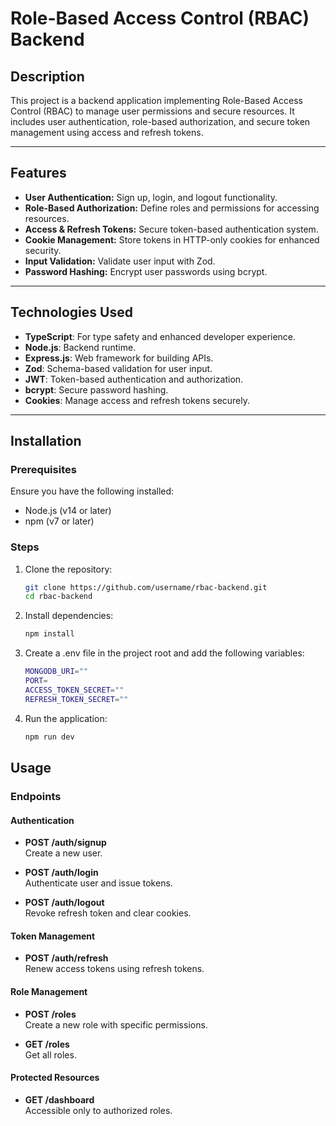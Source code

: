 # Role-Based Access Control (RBAC) Backend

## Description

This project is a backend application implementing Role-Based Access Control (RBAC) to manage user permissions and secure resources. It includes user authentication, role-based authorization, and secure token management using access and refresh tokens.

---

## Features

- **User Authentication:** Sign up, login, and logout functionality.
- **Role-Based Authorization:** Define roles and permissions for accessing resources.
- **Access & Refresh Tokens:** Secure token-based authentication system.
- **Cookie Management:** Store tokens in HTTP-only cookies for enhanced security.
- **Input Validation:** Validate user input with Zod.
- **Password Hashing:** Encrypt user passwords using bcrypt.

---

## Technologies Used

- **TypeScript**: For type safety and enhanced developer experience.
- **Node.js**: Backend runtime.
- **Express.js**: Web framework for building APIs.
- **Zod**: Schema-based validation for user input.
- **JWT**: Token-based authentication and authorization.
- **bcrypt**: Secure password hashing.
- **Cookies**: Manage access and refresh tokens securely.

---

## Installation

### Prerequisites

Ensure you have the following installed:

- Node.js (v14 or later)
- npm (v7 or later)

### Steps

1. Clone the repository:
   ```bash
   git clone https://github.com/username/rbac-backend.git
   cd rbac-backend
   ```
2. Install dependencies:
   ```bash
   npm install
   ```
3. Create a .env file in the project root and add the following variables:
   ```bash
   MONGODB_URI=""
   PORT=
   ACCESS_TOKEN_SECRET=""
   REFRESH_TOKEN_SECRET=""
   ```
4. Run the application:
   ```bash
   npm run dev
   ```

## Usage

### Endpoints

#### Authentication

- **POST /auth/signup**  
  Create a new user.

- **POST /auth/login**  
  Authenticate user and issue tokens.

- **POST /auth/logout**  
  Revoke refresh token and clear cookies.

#### Token Management

- **POST /auth/refresh**  
  Renew access tokens using refresh tokens.

#### Role Management

- **POST /roles**  
  Create a new role with specific permissions.

- **GET /roles**  
  Get all roles.

#### Protected Resources

- **GET /dashboard**  
  Accessible only to authorized roles.
